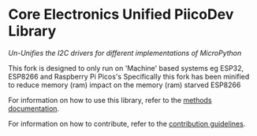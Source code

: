 # Core Electronics Unified PiicoDev Library
*Un-Unifies the I2C drivers for different implementations of MicroPython*

This fork is designed to only run on 'Machine' based systems eg ESP32, ESP8266 and Raspberry Pi Picos's 
Specifically this fork has been minified to reduce memory (ram) impact on the memory (ram) starved ESP8266

For information on how to use this library, refer to the [methods documentation](https://github.com/CoreElectronics/CE-PiicoDev-Unified/blob/main/doc/METHODS.md).

For information on how to contribute, refer to the [contribution guidelines](https://github.com/CoreElectronics/CE-PiicoDev-Unified/blob/main/doc/CONTRIBUTING.md).
